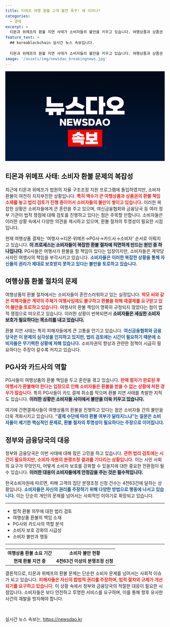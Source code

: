 ```yaml
---
title: 티메프 여행 환불 고객 불만 폭주! 왜 이러나?
categories:
  - 경제
excerpt: >
  티몬과 위메프의 환불 지연 사태가 소비자들의 불만을 키우고 있습니다. 여행상품과 상품권 환불이 지연되고, 법적 책임이 각기 다른 업체에 떠넘겨지며 피해자들은 분노하고 있습니다. 환불의 갈 길은 멀고도 복잡합니다!
feature_text: >
  ## koreablockchain 실시간 뉴스 속보입니다.

  티몬과 위메프의 환불 지연 사태가 소비자들의 불만을 키우고 있습니다. 여행상품과 상품권 환불이 지연되고, 법적 책임이 각기 다른 업체에 떠넘겨지며 피해자들은 분노하고 있습니다. 환불의 갈 길은 멀고도 복잡합니다!
image: '/assets/img/newsdao_breakingnews.jpg'
---
```


<p><img src="/assets/img/newsdao_breakingnews.jpg" alt="koreablockchain 속보" /></p>

<h2 data-ke-size="size26">티몬과 위메프 사태: 소비자 환불 문제의 복잡성</h2>

<p data-ke-size="size16">최근에 티몬과 위메프가 법원의 자율 구조조정 지원 프로그램에 돌입하였지만, 소비자 환불이 여전히 지지부진한 상황입니다. <b><span style="color: #ee2323;">특히 액수가 큰 여행상품과 상품권의 환불 책임 소재를 놓고 법리 검토가 진행 중이어서 소비자들의 불만이 쌓이고 있습니다.</span></b> 이러한 복잡한 상황은 소비자들에게 큰 혼란을 주고 있으며, 여신금융협회와 금융당국 등 여러 정부 기관이 법적 쟁점에 대해 검토를 진행하고 있다는 점은 주목할 만합니다. 소비자들은 이러한 상황 속에서 다양한 의견을 제시하고 있으며, 환불 절차의 투명성이 필요한 시점입니다.</p>

<p data-ke-size="size16">현재 여행상품 결제는 '여행사→티몬·위메프→PG사→카드사→소비자' 순서로 이뤄지고 있습니다. <b><span style="background-color: #21538527;">이 프로세스는 소비자들이 복잡한 환불 절차에 직면하게 만드는 원인 중 하나입니다.</span></b> PG사들은 여행사가 환불을 할 책임이 있다는 입장이지만, 소비자들은 계약당사자인 여행사의 책임을 부각시키고 있습니다. <b><span style="color: #1a5490;">소비자들은 이러한 복잡한 상황을 통해 자신들의 권리가 제대로 보호받지 못하고 있다는 불만을 토로하고 있습니다.</span></b></p>

<h2 data-ke-size="size26">여행상품 환불 절차의 문제</h2>

<p data-ke-size="size16">여행상품의 환불 절차에서는 소비자들이 혼란스러워하고 있는 실정입니다. <b><span style="color: #ee2323;">박모 씨와 같은 피해자들은 계약의 주체가 여행사임에도 불구하고 환불을 위해 재결제를 요구받고 있어 불만을 토로하고 있습니다.</span></b> 여행사의 환불 책임이 명확히 규정되지 않았다는 점이 법적 쟁점으로 떠오르고 있습니다. 이러한 상황이 반복되면서 <b><span style="background-color: #21538527;">소비자들은 세심한 소비자 보호가 필요하다는 목소리를 내고 있습니다.</span></b></p>

<p data-ke-size="size16">환불 지연 사태는 특히 피해자들에게 큰 고통을 안기고 있습니다. <b><span style="color: #1a5490;">여신금융협회와 금융당국은 이 문제의 심각성을 인지하고 있지만, 법리 검토에는 시간이 필요하기 때문에 소비자들은 무기력한 상황에 처해 있습니다.</span></b> 소비자권익 향상과 관련한 정책이 시급히 필요하다는 주장이 갈수록 커지고 있습니다.</p>

<h2 data-ke-size="size26">PG사와 카드사의 역할</h2>

<p data-ke-size="size16">PG사들이 여행상품의 환불 책임을 두고 혼란을 겪고 있습니다. <b><span style="color: #ee2323;">판매 절차가 완료된 후 여행사가 환불해야 한다는 입장으로 인해 소비자들은 환불을 받을 수 없는 상황에 처한 경우가 많습니다.</span></b> 특히 PG사들이 카드 결제 취소를 막으며 환불 지연 사태를 촉발한 지적도 있습니다. <b><span style="background-color: #21538527;">이러한 상황은 소비자들 사이에서 불만을 더욱 키우고 있습니다.</span></b></p>

<p data-ke-size="size16">여기에 간편결제사들이 여행상품의 환불을 진행하고 있다는 점은 소비자들 간의 불만을 더욱 격화시키고 있습니다. <b><span style="color: #1a5490;">“결제 수단에 따라 환불 여부가 달라지느냐”는 질문은 소비자들이 제기한 핵심적인 문제로, 환불 절차의 투명성이 필요하다는 주장으로 이어집니다.</span></b></p>

<h2 data-ke-size="size26">정부와 금융당국의 대응</h2>

<p data-ke-size="size16">정부와 금융당국은 이번 사태에 대해 많은 고민을 하고 있습니다. <b><span style="color: #ee2323;">관련 법리 검토에는 시간이 필요하지만, 소비자 자원의 분쟁조정 결과를 기다리는 상황입니다.</span></b> 이는 시민 사회의 요구가 무엇인지, 어떻게 소비자 보호를 강화할 수 있을지에 대한 중요한 전환점이 될 수 있습니다. <b><span style="background-color: #21538527;">이러한 대응이 소비자들에게 안정감을 주는 것은 필수적입니다.</span></b></p>

<p data-ke-size="size16">한국소비자원에 따르면, 피해 고객의 집단 분쟁조정 신청 건수는 4천63건에 달하는 상황입니다. <b><span style="color: #1a5490;">소비자들은 자신의 권리를 주장하기 위해 다양한 방법으로 행동에 나서고 있습니다.</span></b> 이는 단순히 개인의 문제를 넘어서는 사회적인 이야기로 확장되고 있습니다.</p>

<hr>

<ul>
    <li>법적 환불 의무에 대한 법리 검토</li>
    <li>여행상품 환불의 책임 소재</li>
    <li>PG사와 카드사의 역할 분석</li>
    <li>소비자 보호 강화의 시급성</li>
    <li>소비자 불만과 행동</li>
</ul>

<hr>

<table style="width: 100%;">
    <tr>
        <td style="text-align: center; height: 17px;"><b>여행상품 환불 소요 기간</b></td>
        <td style="text-align: center; height: 17px;"><b>소비자 불만 현황</b></td>
    </tr>
    <tr>
        <td style="text-align: center; height: 17px;"><b>현재 환불 지연 중</b></td>
        <td style="text-align: center; height: 17px;"><b>4천63건 이상의 분쟁조정 신청</b></td>
    </tr>
</table> 

<p data-ke-size="size16">결론적으로, 티몬과 위메프의 환불 문제는 단순한 소비자 문제를 넘어서는 사회적 이슈가 되고 있습니다. <b><span style="color: #ee2323;">피해자들은 자신의 합법적 권리를 주장하며, 법적 절차와 규제가 개선되기를 요구하고 있습니다.</span></b> 이 상황 속에서 정부와 금융당국의 적절한 대응이 필요한 시점입니다. 소비자들은 보다 안전하고 투명한 서비스를 요구하며, 이를 통해 향후 유사한 사건의 재발을 방지해야 합니다.</p> 

<p data-ke-size="size16">&nbsp;</p>
실시간 뉴스 속보는, <a href="https://newsdao.kr" rel="dofollow">https://newsdao.kr</a>


